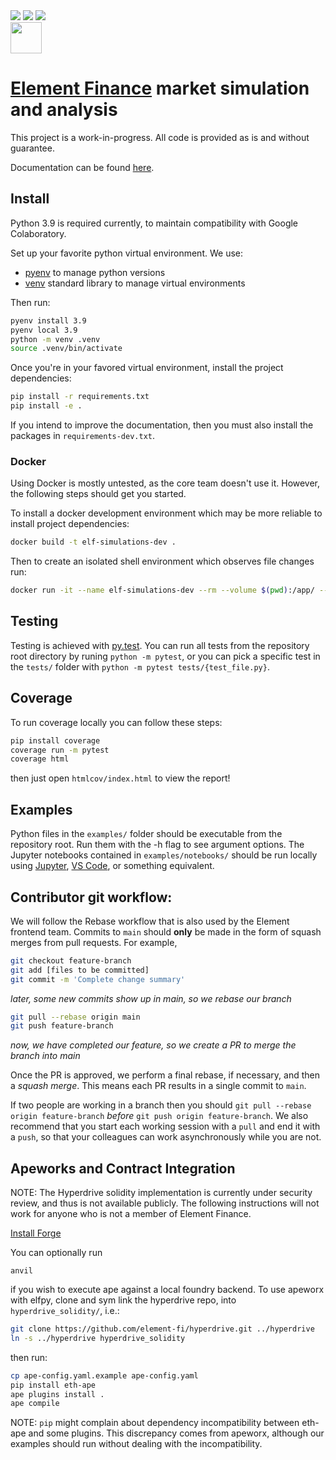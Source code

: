 <div>
  <div>
    <a hre="https://codecov.io/gh/element-fi/elf-simulations">
      <img src="https://codecov.io/gh/element-fi/elf-simulations/branch/main/graph/badge.svg?token=1S60MD42ZP"/>
    </a>
    <a hre="https://github.com/psf/black">
      <img src="https://img.shields.io/badge/code%20style-black-000000.svg"/>
    </a>
    <a hre="https://docs.pytest.org/en/latest/contents.html">
      <img src="https://img.shields.io/badge/testing-pytest-blue.svg"/>
    </a>
  </div>
  <img height="50px" src="https://codecov.io/gh/element-fi/elf-simulations/branch/main/graphs/sunburst.svg?token=1S60MD42ZP">
</div>

# [Element Finance](https://element.fi) market simulation and analysis

This project is a work-in-progress. All code is provided as is and without guarantee.

Documentation can be found [here](https://elfpy.element.fi).

## Install

Python 3.9 is required currently, to maintain compatibility with Google Colaboratory.

Set up your favorite python virtual environment. We use:

- [pyenv](https://github.com/pyenv/pyenv#how-it-works) to manage python versions
- [venv](https://docs.python.org/3/library/venv.html) standard library to manage virtual environments

Then run:

```bash
pyenv install 3.9
pyenv local 3.9
python -m venv .venv
source .venv/bin/activate
```

Once you're in your favored virtual environment, install the project dependencies:

```bash
pip install -r requirements.txt
pip install -e .
```

If you intend to improve the documentation, then you must also install the packages in `requirements-dev.txt`.

### Docker

Using Docker is mostly untested, as the core team doesn't use it. However, the following steps should get you started.

To install a docker development environment which may be more reliable to install project dependencies:

```bash
docker build -t elf-simulations-dev .
```

Then to create an isolated shell environment which observes file changes run:

```bash
docker run -it --name elf-simulations-dev --rm --volume $(pwd):/app/ --net=host elf-simulations-dev:latest bash
```

## Testing

Testing is achieved with [py.test](https://docs.pytest.org/en/latest/contents.html). You can run all tests from the repository root directory by runing `python -m pytest`, or you can pick a specific test in the `tests/` folder with `python -m pytest tests/{test_file.py}`.

## Coverage

To run coverage locally you can follow these steps:

```bash
pip install coverage
coverage run -m pytest
coverage html
```

then just open `htmlcov/index.html` to view the report!

## Examples

Python files in the `examples/` folder should be executable from the repository root. Run them with the -h flag to see argument options. The Jupyter notebooks contained in `examples/notebooks/` should be run locally using [Jupyter](https://jupyter.org/install), [VS Code](https://code.visualstudio.com/docs/datascience/jupyter-notebooks), or something equivalent.

## Contributor git workflow:

We will follow the Rebase workflow that is also used by the Element frontend team.
Commits to `main` should **only** be made in the form of squash merges from pull requests.
For example,

```bash
git checkout feature-branch
git add [files to be committed]
git commit -m 'Complete change summary'
```

_later, some new commits show up in main, so we rebase our branch_

```bash
git pull --rebase origin main
git push feature-branch
```

_now, we have completed our feature, so we create a PR to merge the branch into main_

Once the PR is approved, we perform a final rebase, if necessary, and then a _squash merge_. This means each PR results in a single commit to `main`.

If two people are working in a branch then you should `git pull --rebase origin feature-branch` _before_ `git push origin feature-branch`. We also recommend that you start each working session with a `pull` and end it with a `push`, so that your colleagues can work asynchronously while you are not.

## Apeworks and Contract Integration

NOTE: The Hyperdrive solidity implementation is currently under security review, and thus is not available publicly.
The following instructions will not work for anyone who is not a member of Element Finance.

[Install Forge](https://github.com/foundry-rs/foundry#installatio://github.com/foundry-rs/foundry#installation)

You can optionally run

```
anvil
```

if you wish to execute ape against a local foundry backend. To use apeworx with elfpy, clone and sym link the hyperdrive repo, into `hyperdrive_solidity/`, i.e.:

```bash
git clone https://github.com/element-fi/hyperdrive.git ../hyperdrive
ln -s ../hyperdrive hyperdrive_solidity
```

then run:

```bash
cp ape-config.yaml.example ape-config.yaml
pip install eth-ape
ape plugins install .
ape compile
```

NOTE: `pip` might complain about dependency incompatibility between eth-ape and some plugins. This discrepancy comes from apeworx, although our examples should run without dealing with the incompatibility.
